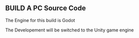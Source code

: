 ## BUILD A PC Source Code

The Engine for this build is Godot


The Developement will be switched to the Unity game engine
